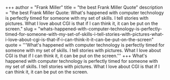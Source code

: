 +++
author = "Frank Miller"
title = "the best Frank Miller Quote"
description = "the best Frank Miller Quote: What's happened with computer technology is perfectly timed for someone with my set of skills. I tell stories with pictures. What I love about CGI is that if I can think it, it can be put on the screen."
slug = "whats-happened-with-computer-technology-is-perfectly-timed-for-someone-with-my-set-of-skills-i-tell-stories-with-pictures-what-i-love-about-cgi-is-that-if-i-can-think-it-it-can-be-put-on-the-screen"
quote = '''What's happened with computer technology is perfectly timed for someone with my set of skills. I tell stories with pictures. What I love about CGI is that if I can think it, it can be put on the screen.'''
+++
What's happened with computer technology is perfectly timed for someone with my set of skills. I tell stories with pictures. What I love about CGI is that if I can think it, it can be put on the screen.
